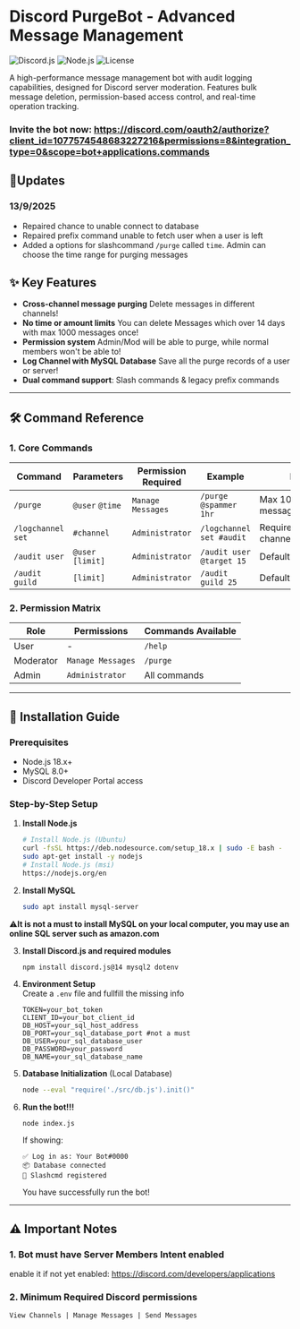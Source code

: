 # Discord PurgeBot - Advanced Message Management

![Discord.js](https://img.shields.io/badge/discord.js-v14.14.1-blue)
![Node.js](https://img.shields.io/badge/node.js-%3E%3D18.0.0-green)
![License](https://img.shields.io/badge/license-MIT-orange)

A high-performance message management bot with audit logging capabilities, designed for Discord server moderation. Features bulk message deletion, permission-based access control, and real-time operation tracking.<br/>

### Invite the bot now: https://discord.com/oauth2/authorize?client_id=1077574548683227216&permissions=8&integration_type=0&scope=bot+applications.commands

## 🍧Updates
### 13/9/2025 
- Repaired chance to unable connect to database
- Repaired prefix command unable to fetch user when a user is left
- Added a options for slashcommand `/purge` called `time`. Admin can choose the time range for purging messages



## ✨ Key Features
- **Cross-channel message purging** Delete messages in different channels!
- **No time or amount limits** You can delete Messages which over 14 days with max 1000 messages once!
- **Permission system** Admin/Mod will be able to purge, while normal members won't be able to!
- **Log Channel with MySQL Database** Save all the purge records of a user or server!
- **Dual command support**: Slash commands & legacy prefix commands

---

## 🛠️ Command Reference

### 1. Core Commands
| Command | Parameters | Permission Required | Example | Notes |
|---------|------------|----------------------|---------|-------|
| `/purge` | `@user` `@time` | `Manage Messages` | `/purge @spammer 1hr` | Max 1000 messages/operation |
| `/logchannel set` | `#channel` | `Administrator` | `/logchannel set #audit` | Requires text channel |
| `/audit user` | `@user [limit]` | `Administrator` | `/audit user @target 15` | Default 10 records |
| `/audit guild` | `[limit]` | `Administrator` | `/audit guild 25` | Default 20 records |

### 2. Permission Matrix
| Role | Permissions | Commands Available |
|------|-------------|---------------------|
| User | - | `/help` |
| Moderator | `Manage Messages` | `/purge` |
| Admin | `Administrator` | All commands |

---

## 🚀 Installation Guide

### Prerequisites
- Node.js 18.x+
- MySQL 8.0+
- Discord Developer Portal access

### Step-by-Step Setup
1. **Install Node.js**
   ```bash
   # Install Node.js (Ubuntu)
   curl -fsSL https://deb.nodesource.com/setup_18.x | sudo -E bash -
   sudo apt-get install -y nodejs
   # Install Node.js (msi)
   https://nodejs.org/en
   ```
2. **Install MySQL**
   ```bash
   sudo apt install mysql-server
   ```
⚠️**It is not a must to install MySQL on your local computer, you may use an online SQL server such as amazon.com**

3. **Install Discord.js and required modules**
   ```bash
   npm install discord.js@14 mysql2 dotenv
   ```

4. **Environment Setup** <br/>
Create a `.env` file and fullfill the missing info
   ```env
   TOKEN=your_bot_token
   CLIENT_ID=your_bot_client_id
   DB_HOST=your_sql_host_address
   DB_PORT=your_sql_database_port #not a must
   DB_USER=your_sql_database_user
   DB_PASSWORD=your_password
   DB_NAME=your_sql_database_name
   ```
5. **Database Initialization** (Local Database)
   ```bash
   node --eval "require('./src/db.js').init()"
   ```
6. **Run the bot!!!**
   ```npm
   node index.js
   ```

   If showing:
   ```text
   ✅ Log in as: Your Bot#0000
   📦 Database connected
   🔗 Slashcmd registered
   ```
   You have successfully run the bot!

---

## ⚠️ Important Notes
### 1. Bot must have Server Members Intent enabled
enable it if not yet enabled: https://discord.com/developers/applications
### 2. Minimum Required Discord permissions
```text
View Channels | Manage Messages | Send Messages
```

